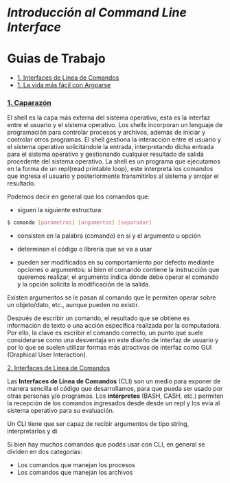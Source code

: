 # *Introducción al Command Line Interface*

# Guias de Trabajo
* [1. Interfaces de Línea de Comandos](#1-cli)
* [1. La vida más fácil con Argparse](#2-Argparse)



### [1. Caparazón](#1_shell)

El shell es la capa más externa del sistema operativo, esta es la interfaz entre el usuario y el sistema operativo. Los shells incorporan un lenguaje de programación para controlar procesos y archivos, además de iniciar y controlar otros programas. El shell gestiona la interacción entre el usuario y el sistema operativo solicitándole la entrada, interpretando dicha entrada para el sistema operativo y gestionando cualquier resultado de salida procedente del sistema operativo. La shell es un programa que ejecutamos en la forma de un repl(read printable loop), este interpreta los comandos que ingresa el usuario y posteriormente transmitirlos al sistema y arrojar el resultado. 

Podemos decir en general que los comandos que:
- siguen la siguiente estructura:

```bash
$ comando [parámetros] [argumentos] [separador]
```

- consisten en la palabra (comando) en sí y el argumento u opción

- determinan el código o librería que se va a usar

- pueden ser modificados en su comportamiento por defecto mediante opciones o argumentos: si bien el comando contiene la instrucción que queremos realizar, el argumento indica dónde debe operar el comando y la opción solicita la modificación de la salida.

Existen argumentos se le pasan al comando que le permiten operar sobre un objeto/dato, etc., aunque pueden no existir.

Después de escribir un comando, el resultado que se obtiene  es información de texto o una acción específica realizada por la computadora. Por ello, la clave es escribir el comando correcto, un punto que suele considerarse como una desventaja en este diseño de interfaz de usuario y por lo que se suelen utilizar formas más atractivas de interfaz como GUI (Graphical User Interaction).


[2. Interfaces de Línea de Comandos](#1-cli)

Las **Interfaces de Línea de Comandos** (CLI) son un medio para exponer de manera sencilla el código que desarrollamos, para que pueda ser usado por otras personas y/o programas.  Los **intérpretes** (BASH, CASH, etc.) permiten la recepción de los comandos ingresados desde desde un repl y los evía al sistema operativo para su evaluación.

Un CLI tiene que ser capaz de recibir argumentos de tipo string, interpretarlos y di

Si bien hay muchos comandos que podés usar con CLI, en general se dividen en dos categorías:

+ Los comandos que manejan los procesos
+ Los comandos que manejan los archivos

